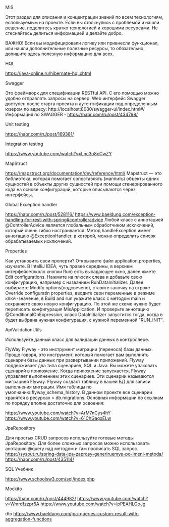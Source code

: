 MIS

Этот раздел для описания и концентрации знаний по всем технологиям, еспользуемым на проекте.
Если вы столкнулись с проблемой и нашли решение, поделитесь кратко технологией и хорошими ресурсами.
Не стесняйтесь делиться информацией и делайте добро.

ВАЖНО!
Если вы модифицировали логику или привнесли функционал,
или нашли дополнительные полезные ресурсы, то
обязательно допишите здесь полезную информацию для всех.


HQL

https://java-online.ru/hibernate-hql.xhtml


Swagger

Это фреймворк для спецификации RESTful API. С его помощью можно удобно отправлять запросы на сервер.
Web интерфейс Swagger доступен после старта проекта и аутентификации под определенным юзером
по адресу: http://localhost:8080/swagger-ui/index.html#/
Информация по SWAGGER - https://habr.com/ru/post/434798/


Unit testing

https://habr.com/ru/post/169381/


Integration testing

https://www.youtube.com/watch?v=Lnc3o8cCwZY


MapStruct

https://mapstruct.org/documentation/dev/reference/html/
Mapstruct — это библиотека, которая помогает сопоставлять (маппить) объекты одних сущностей
в объекты других сущностей при помощи сгенерированного кода на основе конфигураций,
которые описываются через интерфейсы.


Global Exception handler

https://habr.com/ru/post/528116/
https://www.baeldung.com/exception-handling-for-rest-with-spring#controlleradvice
Любой класс с аннотацией @ControllerAdvice является глобальным обработчиком исключений,
который очень гибко настраивается. Метод handleException имеет аннотацию @ExceptionHandler,
в которой, можно определить список обрабатываемых исключений.


Properties

Как установить свои проперти?
Открываете файл application.properties, изучаете. В IntelliJ IDEA, чуть правее середины,
в верхнем интерфейсе(около кнопки Run) есть выпадающее окно, далее жмете Edit configurations.
Нажмите на плюсик слева и добавьте свою конфигурацию, например с названием RunDataInitializer.
Далее выбираете Modify options(подсвечено), ставите галочку на строке Override configuratin properties,
вводите свои переменные в режиме ключ-значение, в Build and run укажите класс с методом main и сохраняете
свою новую конфигурацию.
По этой же схеме нужно будет переписать конфигурация MisApplication.
И проверьте аннотацию @СonditionalOnExpression, класс DataInitializer запустится тогда,
когда в будет выбрана нужная конфигурация, с нужной переменной "RUN_INIT".


ApiValidationUtils

Используйте данный класс для валидации данных в контроллере.


FlyWay
Flyway - это инструмент миграции (переноса) базы данных. Проще говоря, это инструмент,
который помогает вам выполнять сценарии базы данных при развертывании приложений.
Flyway поддерживает два типа сценариев, SQL и Java. Вы можете упаковать сценарий в приложение.
Когда приложение запускается, Flyway управляет выполнением этих сценариев.
Эти сценарии называются миграцией Flyway.
Flyway создаст таблицу в вашей БД для записи выполнения миграции.
Имя таблицы по умолчанию:flyway_schema_history. В данном проекте все сценарии хранятся в ресурсах > db.migrations.
Основная информации по ссылкам по порядку вполне достаточно для освоения:

https://www.youtube.com/watch?v=ArM7nCys4hY
https://www.youtube.com/watch?v=61ChGaqxELw


JpaRepository

Для простых CRUD запросов используйте готовые методы  JpaRepository.
Для более сложных запросов можно использовать анотацию @query над методом и
там прописать SQL запрос.
https://sysout.ru/spring-data-jpa-zaprosy-generiruemye-po-imeni-metoda/
https://habr.com/ru/post/435114/


SQL Учебник

https://www.schoolsw3.com/sql/index.php


Mockito

https://habr.com/ru/post/444982/
https://www.youtube.com/watch?v=Wmrdfzzpr6A
https://www.youtube.com/watch?v=lpPEAHLGoJg


dto
https://www.baeldung.com/jpa-queries-custom-result-with-aggregation-functions
